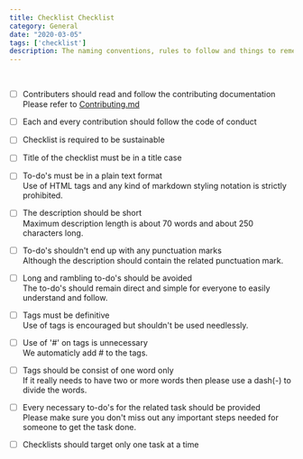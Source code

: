 ```yaml
---
title: Checklist Checklist
category: General
date: "2020-03-05"
tags: ['checklist']
description: The naming conventions, rules to follow and things to remember before suggesting a checklist.
---
```

​
- [ ] Contributers should read and follow the contributing documentation  
Please refer to [Contributing.md](https://github.com/atolye15/checklist/blob/master/CONTRIBUTING.md)

- [ ] Each and every contribution should follow the code of conduct

- [ ] Checklist is required to be sustainable  

- [ ] Title of the checklist must be in a title case
​
- [ ] To-do's must be in a plain text format  
Use of HTML tags and any kind of markdown styling notation is strictly prohibited.
​
- [ ] The description should be short  
Maximum description length is about 70 words and about 250 characters long.
​
- [ ] To-do's shouldn't end up with any punctuation marks  
Although the description should contain the related punctuation mark.
​
- [ ] Long and rambling to-do's should be avoided  
The to-do's should remain direct and simple for everyone to easily understand and follow.
​
- [ ] Tags must be definitive  
Use of tags is encouraged but shouldn't be used needlessly.
​
- [ ] Use of '#' on tags is unnecessary  
We automaticly add # to the tags.
​
- [ ] Tags should be consist of one word only  
If it really needs to have two or more words then please use a dash(-) to divide the words.
​
- [ ] Every necessary to-do's for the related task should be provided  
Please make sure you don't miss out any important steps needed for someone to get the task done.
​
- [ ] Checklists should target only one task at a time